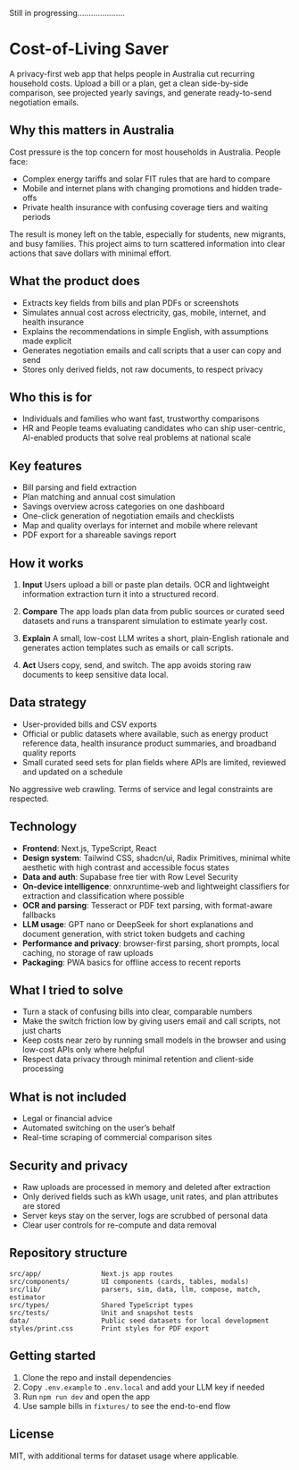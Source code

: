 Still in progressing.....................

# Cost-of-Living Saver

A privacy-first web app that helps people in Australia cut recurring household costs. Upload a bill or a plan, get a clean side-by-side comparison, see projected yearly savings, and generate ready-to-send negotiation emails.

## Why this matters in Australia

Cost pressure is the top concern for most households in Australia. People face:

* Complex energy tariffs and solar FIT rules that are hard to compare
* Mobile and internet plans with changing promotions and hidden trade-offs
* Private health insurance with confusing coverage tiers and waiting periods

The result is money left on the table, especially for students, new migrants, and busy families. This project aims to turn scattered information into clear actions that save dollars with minimal effort.

## What the product does

* Extracts key fields from bills and plan PDFs or screenshots
* Simulates annual cost across electricity, gas, mobile, internet, and health insurance
* Explains the recommendations in simple English, with assumptions made explicit
* Generates negotiation emails and call scripts that a user can copy and send
* Stores only derived fields, not raw documents, to respect privacy

## Who this is for

* Individuals and families who want fast, trustworthy comparisons
* HR and People teams evaluating candidates who can ship user-centric, AI-enabled products that solve real problems at national scale

## Key features

* Bill parsing and field extraction
* Plan matching and annual cost simulation
* Savings overview across categories on one dashboard
* One-click generation of negotiation emails and checklists
* Map and quality overlays for internet and mobile where relevant
* PDF export for a shareable savings report

## How it works

1. **Input**
   Users upload a bill or paste plan details. OCR and lightweight information extraction turn it into a structured record.

2. **Compare**
   The app loads plan data from public sources or curated seed datasets and runs a transparent simulation to estimate yearly cost.

3. **Explain**
   A small, low-cost LLM writes a short, plain-English rationale and generates action templates such as emails or call scripts.

4. **Act**
   Users copy, send, and switch. The app avoids storing raw documents to keep sensitive data local.

## Data strategy

* User-provided bills and CSV exports
* Official or public datasets where available, such as energy product reference data, health insurance product summaries, and broadband quality reports
* Small curated seed sets for plan fields where APIs are limited, reviewed and updated on a schedule

No aggressive web crawling. Terms of service and legal constraints are respected.

## Technology

* **Frontend**: Next.js, TypeScript, React
* **Design system**: Tailwind CSS, shadcn/ui, Radix Primitives, minimal white aesthetic with high contrast and accessible focus states
* **Data and auth**: Supabase free tier with Row Level Security
* **On-device intelligence**: onnxruntime-web and lightweight classifiers for extraction and classification where possible
* **OCR and parsing**: Tesseract or PDF text parsing, with format-aware fallbacks
* **LLM usage**: GPT nano or DeepSeek for short explanations and document generation, with strict token budgets and caching
* **Performance and privacy**: browser-first parsing, short prompts, local caching, no storage of raw uploads
* **Packaging**: PWA basics for offline access to recent reports

## What I tried to solve

* Turn a stack of confusing bills into clear, comparable numbers
* Make the switch friction low by giving users email and call scripts, not just charts
* Keep costs near zero by running small models in the browser and using low-cost APIs only where helpful
* Respect data privacy through minimal retention and client-side processing

## What is not included

* Legal or financial advice
* Automated switching on the user’s behalf
* Real-time scraping of commercial comparison sites

## Security and privacy

* Raw uploads are processed in memory and deleted after extraction
* Only derived fields such as kWh usage, unit rates, and plan attributes are stored
* Server keys stay on the server, logs are scrubbed of personal data
* Clear user controls for re-compute and data removal

## Repository structure

```
src/app/               Next.js app routes
src/components/        UI components (cards, tables, modals)
src/lib/               parsers, sim, data, llm, compose, match, estimator
src/types/             Shared TypeScript types
src/tests/             Unit and snapshot tests
data/                  Public seed datasets for local development
styles/print.css       Print styles for PDF export
```

## Getting started

1. Clone the repo and install dependencies
2. Copy `.env.example` to `.env.local` and add your LLM key if needed
3. Run `npm run dev` and open the app
4. Use sample bills in `fixtures/` to see the end-to-end flow

## License

MIT, with additional terms for dataset usage where applicable.
